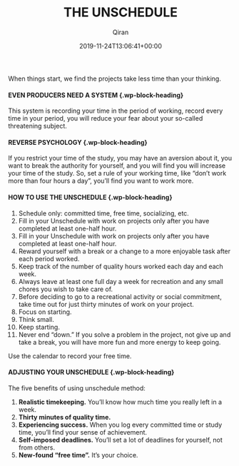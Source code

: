 ﻿---
title: 6. THE UNSCHEDULE
author: Qiran
type: post
date: 2019-11-24T13:06:41+00:00
aliases: ["/6-the-unschedule/"]
categories:
  - The Now Habit

---
When things start, we find the projects take less time than your thinking.

#### EVEN PRODUCERS NEED A SYSTEM {.wp-block-heading}

This system is recording your time in the period of working, record every time in your period, you will reduce your fear about your so-called threatening subject. 

#### **REVERSE PSYCHOLOGY** {.wp-block-heading}

If you restrict your time of the study, you may have an aversion about it, you want to break the authority for yourself, and you will find you will increase your time of the study. So, set a rule of your working time, like &#8220;don&#8217;t work more than four hours a day&#8221;, you&#8217;ll find you want to work more.

#### HOW TO USE THE UNSCHEDULE {.wp-block-heading}

<ol class="wp-block-list">
  <li>
    Schedule only: committed time, free time, socializing, etc.
  </li>
  <li>
    Fill in your Unschedule with work on projects only after you have completed at least one-half hour.
  </li>
  <li>
    Fill in your Unschedule with work on projects only after you have completed at least one-half hour.
  </li>
  <li>
    Reward yourself with a break or a change to a more enjoyable task after each period worked.
  </li>
  <li>
    Keep track of the number of quality hours worked each day and each week.
  </li>
  <li>
    Always leave at least one full day a week for recreation and any small chores you wish to take care of.
  </li>
  <li>
    Before deciding to go to a recreational activity or social commitment, take time out for just thirty minutes of work on your project.
  </li>
  <li>
    Focus on starting.
  </li>
  <li>
    Think small.
  </li>
  <li>
    Keep starting.
  </li>
  <li>
    Never end “down.” If you solve a problem in the project, not give up and take a break, you will have more fun and more energy to keep going.
  </li>
</ol>

Use the calendar to record your free time.

#### **ADJUSTING YOUR UNSCHEDULE** {.wp-block-heading}

The five benefits of using unschedule method:  
1. **Realistic timekeeping.** You&#8217;ll know how much time you really left in a week.  
2. **Thirty minutes of quality time.**  
3. **Experiencing success.** When you log every committed time or study time, you&#8217;ll find your sense of achievement.  
4. **Self-imposed deadlines.** You&#8217;ll set a lot of deadlines for yourself, not from others.  
5. **New-found &#8220;free time&#8221;.** It&#8217;s your choice.
